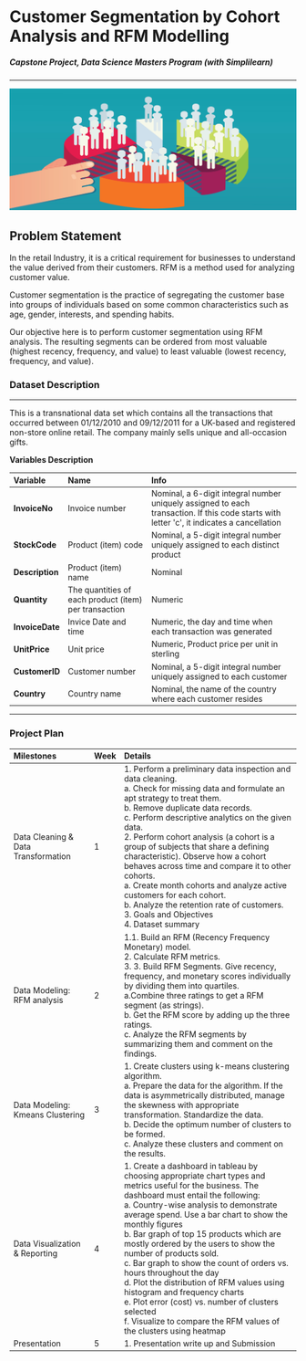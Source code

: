 # Customer Segmentation by Cohort Analysis and RFM Modelling

##### Capstone Project, Data Science Masters Program (with Simplilearn)
---
<div>
	<img src="https://github.com/ovokpus/Customer-Segmentation/blob/main/img/customer%20segmentation.jpg">
</div>

## Problem Statement

In the retail Industry, it is a critical requirement for businesses to understand the value derived from their customers. RFM is a method used for analyzing customer value.

Customer segmentation is the practice of segregating the customer base into groups of individuals based on some common characteristics such as age, gender, interests, and spending habits.

Our objective here is to perform customer segmentation using RFM analysis. The resulting segments can be ordered from most valuable (highest recency, frequency, and value) to least valuable (lowest recency, frequency, and value).



### Dataset Description
---
This is a transnational data set which contains all the transactions that occurred between 01/12/2010 and 09/12/2011 for a UK-based and registered non-store online retail. The company mainly sells unique and all-occasion gifts.


**Variables Description**


| Variable | Name | Info |
|:---|:---|:---|
| **InvoiceNo** | Invoice number| Nominal, a 6-digit integral number uniquely assigned to each transaction. If this code starts with letter 'c', it indicates a cancellation | 
| **StockCode** | Product (item) code | Nominal, a 5-digit integral number uniquely assigned to each distinct product |
| **Description** | Product (item) name| Nominal |
| **Quantity** | The quantities of each product (item) per transaction | Numeric |
| **InvoiceDate** | Invice Date and time | Numeric, the day and time when each transaction was generated |
| **UnitPrice** | Unit price | Numeric, Product price per unit in sterling |
| **CustomerID** | Customer number | Nominal, a 5-digit integral number uniquely assigned to each customer |
| **Country** | Country name | Nominal, the name of the country where each customer resides |
---




### Project Plan
| Milestones | Week | Details |
|:---|:---|:---|
| Data Cleaning & Data Transformation | 1 | 1. Perform a preliminary data inspection and data cleaning.<br>a. Check for missing data and formulate an apt strategy to treat them.<br>b. Remove duplicate data records.<br>c. Perform descriptive analytics on the given data.<br>2. Perform cohort analysis (a cohort is a group of subjects that share a defining characteristic). Observe how a cohort behaves across time and compare it to other cohorts.<br>a. Create month cohorts and analyze active customers for each cohort.<br>b. Analyze the retention rate of customers.<br>3. Goals and Objectives<br>4. Dataset summary |
| Data Modeling: RFM analysis | 2 | 1.1. Build an RFM (Recency Frequency Monetary) model.<br>2. Calculate RFM metrics.<br>3. 3. Build RFM Segments. Give recency, frequency, and monetary scores individually by dividing them into quartiles.<br>a.Combine three ratings to get a RFM segment (as strings).<br>b. Get the RFM score by adding up the three ratings.<br>c. Analyze the RFM segments by summarizing them and comment on the findings.<br> |
| Data Modeling: Kmeans Clustering | 3 | 1. Create clusters using k-means clustering algorithm.<br>a. Prepare the data for the algorithm. If the data is asymmetrically distributed, manage the skewness with appropriate transformation. Standardize the data.<br>b. Decide the optimum number of clusters to be formed.<br>c. Analyze these clusters and comment on the results.<br> | 
| Data Visualization & Reporting | 4 | 1. Create a dashboard in tableau by choosing appropriate chart types and metrics useful for the business. The dashboard must entail the following:<br>a. Country-wise analysis to demonstrate average spend. Use a bar chart to show the monthly figures<br>b. Bar graph of top 15 products which are mostly ordered by the users to show the number of products sold.<br>c. Bar graph to show the count of orders vs. hours throughout the day<br>d. Plot the distribution of RFM values using histogram and frequency charts<br>e. Plot error (cost) vs. number of clusters selected<br>f. Visualize to compare the RFM values of the clusters using heatmap<br> |
| Presentation | 5 |1. Presentation write up and Submission |









